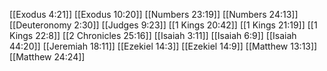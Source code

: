 [[Exodus 4:21]]
[[Exodus 10:20]]
[[Numbers 23:19]]
[[Numbers 24:13]]
[[Deuteronomy 2:30]]
[[Judges 9:23]]
[[1 Kings 20:42]]
[[1 Kings 21:19]]
[[1 Kings 22:8]]
[[2 Chronicles 25:16]]
[[Isaiah 3:11]]
[[Isaiah 6:9]]
[[Isaiah 44:20]]
[[Jeremiah 18:11]]
[[Ezekiel 14:3]]
[[Ezekiel 14:9]]
[[Matthew 13:13]]
[[Matthew 24:24]]
